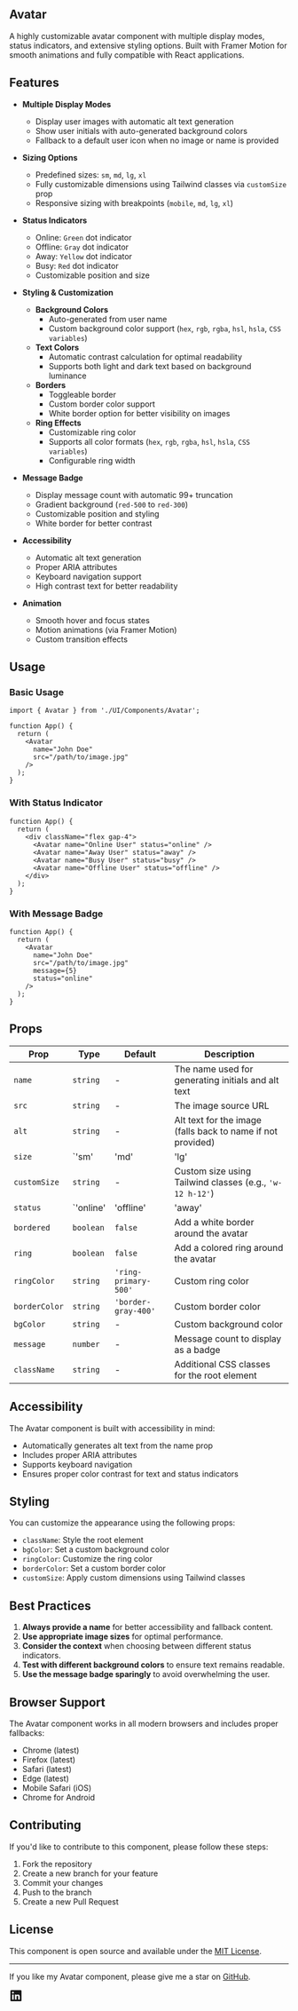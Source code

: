## Avatar

A highly customizable avatar component with multiple display modes, status indicators, and extensive styling options. Built with Framer Motion for smooth animations and fully compatible with React applications.

## Features

* **Multiple Display Modes**
  - Display user images with automatic alt text generation
  - Show user initials with auto-generated background colors
  - Fallback to a default user icon when no image or name is provided

* **Sizing Options**
  - Predefined sizes: `sm`, `md`, `lg`, `xl`
  - Fully customizable dimensions using Tailwind classes via `customSize` prop
  - Responsive sizing with breakpoints (`mobile`, `md`, `lg`, `xl`)

* **Status Indicators**
  - Online: `Green` dot indicator
  - Offline: `Gray` dot indicator
  - Away: `Yellow` dot indicator
  - Busy: `Red` dot indicator
  - Customizable position and size

* **Styling & Customization**
  - **Background Colors**
    - Auto-generated from user name
    - Custom background color support (`hex`, `rgb`, `rgba`, `hsl`, `hsla`, `CSS variables`)
  - **Text Colors**
    - Automatic contrast calculation for optimal readability
    - Supports both light and dark text based on background luminance
  - **Borders**
    - Toggleable border
    - Custom border color support
    - White border option for better visibility on images
  - **Ring Effects**
    - Customizable ring color
    - Supports all color formats (`hex`, `rgb`, `rgba`, `hsl`, `hsla`, `CSS variables`)
    - Configurable ring width

* **Message Badge**
  - Display message count with automatic 99+ truncation
  - Gradient background (`red-500` to `red-300`)
  - Customizable position and styling
  - White border for better contrast

* **Accessibility**
  - Automatic alt text generation
  - Proper ARIA attributes
  - Keyboard navigation support
  - High contrast text for better readability

* **Animation**
  - Smooth hover and focus states
  - Motion animations (via Framer Motion)
  - Custom transition effects

## Usage

### Basic Usage

```tsx
import { Avatar } from './UI/Components/Avatar';

function App() {
  return (
    <Avatar 
      name="John Doe"
      src="/path/to/image.jpg"
    />
  );
}
```

### With Status Indicator

```tsx
function App() {
  return (
    <div className="flex gap-4">
      <Avatar name="Online User" status="online" />
      <Avatar name="Away User" status="away" />
      <Avatar name="Busy User" status="busy" />
      <Avatar name="Offline User" status="offline" />
    </div>
  );
}
```

### With Message Badge

```tsx
function App() {
  return (
    <Avatar 
      name="John Doe"
      src="/path/to/image.jpg"
      message={5}
      status="online"
    />
  );
}
```

## Props

| Prop | Type | Default | Description |
|------|------|---------|-------------|
| `name` | `string` | - | The name used for generating initials and alt text |
| `src` | `string` | - | The image source URL |
| `alt` | `string` | - | Alt text for the image (falls back to name if not provided) |
| `size` | `'sm' | 'md' | 'lg' | 'xl'` | `'md'` | Predefined size of the avatar |
| `customSize` | `string` | - | Custom size using Tailwind classes (e.g., `'w-12 h-12'`) |
| `status` | `'online' | 'offline' | 'away' | 'busy'` | - | Status indicator |
| `bordered` | `boolean` | `false` | Add a white border around the avatar |
| `ring` | `boolean` | `false` | Add a colored ring around the avatar |
| `ringColor` | `string` | `'ring-primary-500'` | Custom ring color |
| `borderColor` | `string` | `'border-gray-400'` | Custom border color |
| `bgColor` | `string` | - | Custom background color |
| `message` | `number` | - | Message count to display as a badge |
| `className` | `string` | - | Additional CSS classes for the root element |

## Accessibility

The Avatar component is built with accessibility in mind:

- Automatically generates alt text from the name prop
- Includes proper ARIA attributes
- Supports keyboard navigation
- Ensures proper color contrast for text and status indicators

## Styling

You can customize the appearance using the following props:

- `className`: Style the root element
- `bgColor`: Set a custom background color
- `ringColor`: Customize the ring color
- `borderColor`: Set a custom border color
- `customSize`: Apply custom dimensions using Tailwind classes

## Best Practices

1. **Always provide a name** for better accessibility and fallback content.
2. **Use appropriate image sizes** for optimal performance.
3. **Consider the context** when choosing between different status indicators.
4. **Test with different background colors** to ensure text remains readable.
5. **Use the message badge sparingly** to avoid overwhelming the user.

## Browser Support

The Avatar component works in all modern browsers and includes proper fallbacks:

- Chrome (latest)
- Firefox (latest)
- Safari (latest)
- Edge (latest)
- Mobile Safari (iOS)
- Chrome for Android

## Contributing

If you'd like to contribute to this component, please follow these steps:

1. Fork the repository
2. Create a new branch for your feature
3. Commit your changes
4. Push to the branch
5. Create a new Pull Request

## License

This component is open source and available under the [MIT License](https://opensource.org/licenses/MIT).

---

If you like my Avatar component, please give me a star on [GitHub](https://github.com/xianzhezhang/xianzhe.site).

<svg xmlns="http://www.w3.org/2000/svg" viewBox="0 0 24 24" data-supported-dps="24x24" fill="currentColor" class="mercado-match" width="24" height="24" focusable="false" ><path d="M20.5 2h-17A1.5 1.5 0 002 3.5v17A1.5 1.5 0 003.5 22h17a1.5 1.5 0 001.5-1.5v-17A1.5 1.5 0 0020.5 2zM8 19H5v-9h3zM6.5 8.25A1.75 1.75 0 118.3 6.5a1.78 1.78 0 01-1.8 1.75zM19 19h-3v-4.74c0-1.42-.6-1.93-1.38-1.93A1.74 1.74 0 0013 14.19a.66.66 0 000 .14V19h-3v-9h2.9v1.3a3.11 3.11 0 012.7-1.4c1.55 0 3.36.86 3.36 3.66z"></path>
